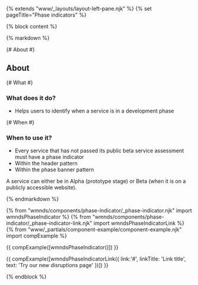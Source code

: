 {% extends "www/_layouts/layout-left-pane.njk" %}
{% set pageTitle="Phase indicators" %}

{% block content %}

{% markdown %}

{# About #}

## About

{# What #}

### What does it do?

- Helps users to identify when a service is in a development phase

{# When #}

### When to use it?</h3>

- Every service that has not passed its public beta service assessment must have a phase indicator
- Within the header pattern
- Within the phase banner pattern

A service can either be in Alpha (prototype stage) or Beta (when it is on a publicly accessible website).

{% endmarkdown %}

{% from "wmnds/components/phase-indicator/_phase-indicator.njk" import wmndsPhaseIndicator %}
{% from "wmnds/components/phase-indicator/_phase-indicator-link.njk" import wmndsPhaseIndicatorLink %}
{% from "www/_partials/component-example/component-example.njk" import compExample %}

{{
  compExample([wmndsPhaseIndicator()])
}}

{{
  compExample([wmndsPhaseIndicatorLink({
    link:'#',
    linkTitle: 'Link title',
    text: 'Try our new disruptions page'
  })])
}}

{% endblock %}
